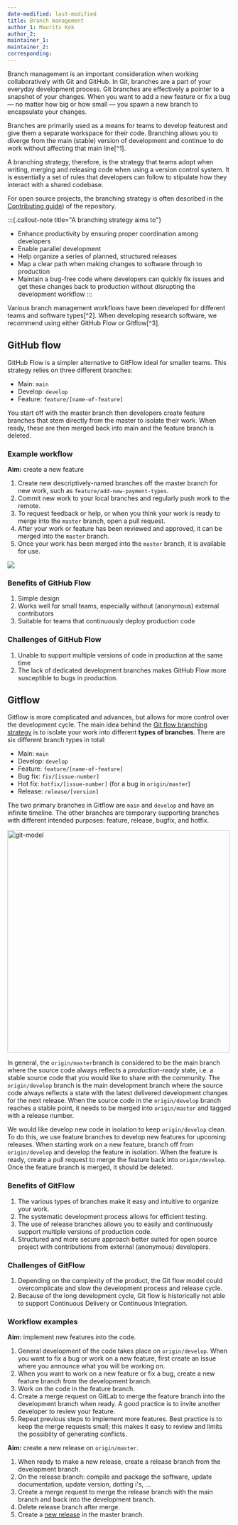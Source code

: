 ```yaml
---
date-modified: last-modified
title: Branch management
author_1: Maurits Kok
author_2:
maintainer_1:
maintainer_2:
corresponding:
---
```


Branch management is an important consideration when working collaboratively with Git and GitHub. In Git, branches are a part of your everyday development process. Git branches are effectively a pointer to a snapshot of your changes. When you want to add a new feature or fix a bug — no matter how big or how small — you spawn a new branch to encapsulate your changes.

Branches are primarily used as a means for teams to develop featurest and give them a separate workspace for their code. Branching allows you to diverge from the main (stable) version of development and continue to do work without affecting that main line[^1]. 

A branching strategy, therefore, is the strategy that teams adopt when writing, merging and releasing code when using a version control system. It is essentially a set of rules that developers can follow to stipulate how they interact with a shared codebase.

For open source projects, the branching strategy is often described in the [Contributing guide](../../../CONTRIBUTING.md)) of the repository.

:::{.callout-note title="A branching strategy aims to"}

- Enhance productivity by ensuring proper coordination among developers
- Enable parallel development
- Help organize a series of planned, structured releases
- Map a clear path when making changes to software through to production
- Maintain a bug-free code where developers can quickly fix issues and get these changes back to production without disrupting the development workflow
:::

Various branch management workflows have been developed for different teams and software types[^2]. When developing research software, we recommend using either GitHub Flow or Gitflow[^3].

## GitHub flow
GitHub Flow is a simpler alternative to GitFlow ideal for smaller teams. This strategy relies on three different branches:

- Main: `main`
- Develop: `develop`
- Feature: `feature/[name-of-feature]`

You start off with the master branch then developers create feature branches that stem directly from the master to isolate their work. When ready, these are then merged back into main and the feature branch is deleted.

### Example workflow
**Aim:** create a new feature  

1. Create new descriptively-named branches off the master branch for new work, such as `feature/add-new-payment-types`.
2. Commit new work to your local branches and regularly push work to the remote.
3. To request feedback or help, or when you think your work is ready to merge into the `master` branch, open a pull request.
4. After your work or feature has been reviewed and approved, it can be merged into the `master` branch.
5. Once your work has been merged into the `master` branch, it is available for use.

![](../../img/github-flow-branching-model.jpeg)

### Benefits of GitHub Flow
1. Simple design
2. Works well for small teams, especially without (anonymous) external contributors
3. Suitable for teams that continuously deploy production code

### Challenges of GitHub Flow
1. Unable to support multiple versions of code in production at the same time
2. The lack of dedicated development branches makes GitHub Flow more susceptible to bugs in production.


## Gitflow

Gitflow is more complicated and advances, but allows for more control over the development cycle. The main idea behind the [Git flow branching strategy](https://www.gitkraken.com/learn/git/git-flow) is to isolate your work into different **types of branches**. There are six different branch types in total:

- Main: `main`
- Develop: `develop`
- Feature: `feature/[name-of-feature]`
- Bug fix: `fix/[issue-number]` 
- Hot fix: `hotfix/[issue-number]` (for a bug in `origin/master`)
- Release: `release/[version]`

The two primary branches in Gitflow are `main` and `develop` and have an infinite timeline. The other branches are temporary supporting branches with different intended purposes: feature, release, bugfix, and hotfix.

<img src="https://user-images.githubusercontent.com/15414938/110449882-f0639180-80c2-11eb-93a1-2688824c22cc.png" alt="git-model" width="500"/>

In general, the `origin/master`branch is considered to be the main branch where the source code always reflects a _production-ready_ state, i.e. a stable source code that you would like to share with the community. The `origin/develop` branch is the main development branch where the source code always reflects a state with the latest delivered development changes for the next release. When the source code in the `origin/develop` branch reaches a stable point, it needs to be merged into `origin/master` and tagged with a release number.

We would like develop new code in isolation to keep `origin/develop` clean. To do this, we use feature branches to develop new features for upcoming releases. When starting work on a new feature, branch off from `origin/develop` and develop the feature in isolation. When the feature is ready, create a pull request to merge the feature back into `origin/develop`. Once the feature branch is merged, it should be deleted.

### Benefits of GitFlow

1. The various types of branches make it easy and intuitive to organize your work.
1. The systematic development process allows for efficient testing.
1. The use of release branches allows you to easily and continuously support multiple versions of production code.
1. Structured and more secure approach better suited for open source project with contributions from external (anonymous) developers.

### Challenges of GitFlow

1. Depending on the complexity of the product, the Git flow model could overcomplicate and slow the development process and release cycle.
1. Because of the long development cycle, Git flow is historically not able to support Continuous Delivery or Continuous Integration.

### Workflow examples
**Aim:** implement new features into the code.

1. General development of the code takes place on `origin/develop`. When you want to fix a bug or work on a new feature, first create an issue where you announce what you will be working on.
1. When you want to work on a new feature or fix a bug, create a new feature branch from the development branch. 
1. Work on the code in the feature branch.
1. Create a merge request on GitLab to merge the feature branch into the development branch when ready. A good practice is to invite another developer to review your feature.
1. Repeat previous steps to implement more features. Best practice is to keep the merge requests small; this makes it easy to review and limits the possibilty of generating conflicts.

**Aim:** create a new release on `origin/master`.

1. When ready to make a new release, create a release branch from the development branch.
1. On the release branch: compile and package the software, update documentation, update version, dotting i's, ...
1. Create a merge request to merge the release branch with the main branch and back into the development branch. 
1. Delete release branch after merge.
1. Create a [new release](https://docs.gitlab.com/ee/user/project/releases/) in the master branch.

<!-- 
[^1]: https://www.atlassian.com/git/tutorials/using-branches   
[^2]: https://www.flagship.io/git-branching-strategies/ 
[^3]: https://nvie.com/posts/a-successful-git-branching-model/ -->